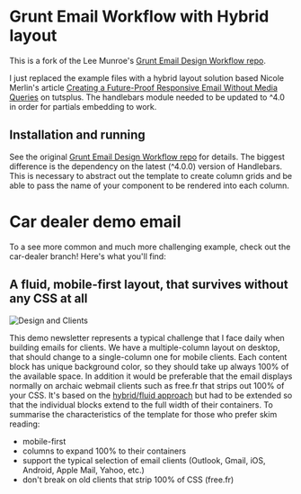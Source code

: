 # Grunt Email Workflow with Hybrid layout

This is a fork of the Lee Munroe's [Grunt Email Design Workflow repo](https://github.com/leemunroe/grunt-email-workflow).

I just replaced the example files with a hybrid layout solution based Nicole Merlin's article [Creating a Future-Proof Responsive Email Without Media Queries](http://webdesign.tutsplus.com/tutorials/creating-a-future-proof-responsive-email-without-media-queries--cms-23919) on tutsplus.
 The handlebars module needed to be updated to ^4.0 in order for partials embedding to work.

## Installation and running

See the original [Grunt Email Design Workflow repo](https://github.com/leemunroe/grunt-email-workflow) for details.
The biggest difference is the dependency on the latest (^4.0.0) version of Handlebars. This is necessary to abstract out the template to create column grids and be able to pass the name of your component to be rendered into each column.

# Car dealer demo email

To a see more common and much more challenging example, check out the car-dealer branch!
Here's what you'll find:

## A fluid, mobile-first layout, that survives without any CSS at all

![Design and Clients](http://815b1b87b51011a7a029-623c55fb68acb92f1f433c6448bed244.r60.cf3.rackcdn.com/github/email-workflow/design-clients.jpg)

This demo newsletter represents a typical challenge that I face daily when building emails for clients.
We have a multiple-column layout on desktop, that should change to a single-column one for mobile clients. Each content block has unique background color, so they should take up always 100% of the available space. In addition it would be preferable that the email displays normally on archaic webmail clients such as free.fr that strips out 100% of your CSS.
It's based on the [hybrid/fluid approach](http://webdesign.tutsplus.com/tutorials/creating-a-future-proof-responsive-email-without-media-queries--cms-23919) but had to be extended so that the individual blocks extend to the full width of their containers. 
To summarise the characteristics of the template for those who prefer skim reading:

- mobile-first
- columns to expand 100% to their containers
- support the typical selection of email clients (Outlook, Gmail, iOS, Android, Apple Mail, Yahoo, etc.)
- don't break on old clients that strip 100% of CSS (free.fr)
